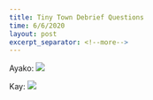 ```yaml
---
title: Tiny Town Debrief Questions
time: 6/6/2020
layout: post
excerpt_separator: <!--more-->
---
```

Ayako: <img src="../../../assets/images/2020-06-06-ayako-advice.png">
<!--more-->
Kay: <img src="../../../assets/images/2020-06-06-questions.png">